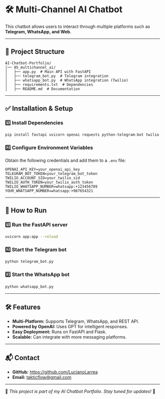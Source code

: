 # 🛠 Multi-Channel AI Chatbot

This chatbot allows users to interact through multiple platforms such as **Telegram, WhatsApp, and Web**.

---

## 📌 Project Structure
```
AI-Chatbot-Portfolio/
│── 05_multichannel_ai/
│   ├── app.py  # Main API with FastAPI
│   ├── telegram_bot.py  # Telegram integration
│   ├── whatsapp_bot.py  # WhatsApp integration (Twilio)
│   ├── requirements.txt  # Dependencies
│   ├── README.md  # Documentation
```

---

## ✅ Installation & Setup  
### 1️⃣ Install Dependencies  
```bash
pip install fastapi uvicorn openai requests python-telegram-bot twilio
```

### 2️⃣ Configure Environment Variables  
Obtain the following credentials and add them to a `.env` file:  
```
OPENAI_API_KEY=your_openai_api_key
TELEGRAM_BOT_TOKEN=your_telegram_bot_token
TWILIO_ACCOUNT_SID=your_twilio_sid
TWILIO_AUTH_TOKEN=your_twilio_auth_token
TWILIO_WHATSAPP_NUMBER=whatsapp:+123456789
YOUR_WHATSAPP_NUMBER=whatsapp:+987654321
```

---

## 🚀 How to Run

### 1️⃣ Run the FastAPI server
```bash
uvicorn app:app --reload
```

### 2️⃣ Start the Telegram bot
```bash
python telegram_bot.py
```

### 3️⃣ Start the WhatsApp bot
```bash
python whatsapp_bot.py
```

---

## 🛠 Features
- **Multi-Platform:** Supports Telegram, WhatsApp, and REST API.
- **Powered by OpenAI:** Uses GPT for intelligent responses.
- **Easy Deployment:** Runs on FastAPI and Flask.
- **Scalable:** Can integrate with more messaging platforms.

---

## 📬 Contact
- **GitHub:** https://github.com/LucianoLarrea
- **Email:** takticflow@gmail.com

---

🔹 *This project is part of my AI Chatbot Portfolio. Stay tuned for updates!* 🚀

